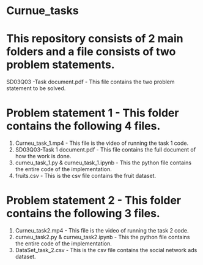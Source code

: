 # Curnue_tasks

# This repository consists of 2 main folders and a file consists of two problem statements.

SD03Q03 -Task document.pdf - This file contains the two problem statement to be solved.

# Problem statement 1 - This folder contains the following 4 files.

1. Curneu_task_1.mp4 - This file is the video of running the task 1 code.
2. SD03Q03-Task 1 document.pdf - This file contains the full document of how the work is done.
3. curneu_task_1.py & curneu_task_1.ipynb - This the python file contains the entire code of the implementation.
4. fruits.csv - This is the csv file contains the fruit dataset.

# Problem statement 2 - This folder contains the following 3 files.

1. Curneu_task2.mp4 - This file is the video of running the task 2 code.
2. curneu_task2.py & curneu_task2.ipynb - This the python file contains the entire code of the implementation.
3. DataSet_task_2.csv - This is the csv file contains the social network ads dataset.
